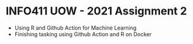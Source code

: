 # INFO411 UOW - 2021 Assignment 2
- Using R and Github Action for Machine Learning 
- Finishing tasking using Github Action and R on Docker
